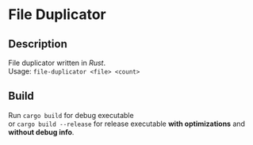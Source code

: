# File Duplicator
## Description
File duplicator written in _Rust_. \
Usage: `file-duplicator <file> <count>`
## Build
Run `cargo build` for debug executable \
or `cargo build --release` for release executable __with optimizations__ and __without debug info__.